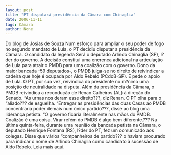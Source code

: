 ```yaml
---
layout: post
title: "PT disputará presidência da Câmara com Chinaglia"
date: 2006-11-11
tags: Câmara
author: None
---
```

Do blog de Josias de Souza
Num esforço para ampliar o seu poder de fogo no segundo mandato de Lula, o PT decidiu disputar a presidência da Câmara. O candidato da legenda Será o deputado Arlindo Chinaglia (SP), l?der do governo. A decisão constitui uma encrenca adicional na articulação de Lula para atrair o PMDB para uma coalizão com o governo. 
Dono da maior bancada -59 deputados-, o PMDB julga-se no direito de reivindicar a cadeira que hoje é ocupada por Aldo Rebelo (PCdoB-SP). E pede o apoio de Lula. O PT, por sua vez, reivindica do presidente no m?nimo uma posição de neutralidade na disputa.
Além da presidência da Câmara, o PMDB reivindica a recondução de Renan Calheiros (AL) à direção do Senado. “As urnas nos deram esse direito???, diz Renan. O PT olha para o “aliado??? de esguelha. 
“Entregar as presidências das duas Casas ao PMDB concentraria poder demais num único partido???, disse ao blog uma liderança petista. “O governo ficaria literalmente nas mãos do PMDB. Coalizão é uma coisa. Virar refém do PMDB é algo bem diferente.???
Na última quinta-feira, durante uma reunião da bancada petista na Câmara, o deputado Henrique Fontana (RS), l?der do PT, fez um comunicado aos colegas. Disse que vários “companheiros de partido??? o haviam procurado para indicar o nome de Arlindo Chinaglia como candidato à sucessão de Aldo Rebelo.
Leia mais aqui. 